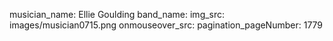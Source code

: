 musician_name: Ellie Goulding
band_name: 
img_src: images/musician0715.png
onmouseover_src: 
pagination_pageNumber: 1779